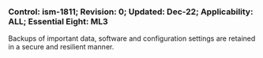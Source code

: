### Control: ism-1811; Revision: 0; Updated: Dec-22; Applicability: ALL; Essential Eight: ML3
<p>Backups of important data, software and configuration settings are retained in a secure and resilient manner.</p>